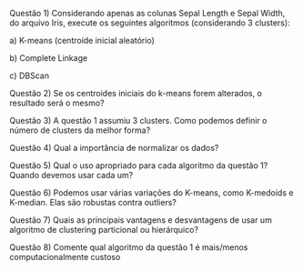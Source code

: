 Questão 1) Considerando apenas as colunas Sepal Length e Sepal Width, do arquivo Iris, execute os seguintes algoritmos (considerando 3 clusters):

a) K-means (centroíde inicial aleatório)

b) Complete Linkage

c) DBScan

Questão 2) Se os centroides iniciais do k-means forem alterados, o resultado será o mesmo?

Questão 3) A questão 1 assumiu 3 clusters. Como podemos definir o número de clusters da melhor forma?

Questão 4) Qual a importância de normalizar os dados?

Questão 5) Qual o uso apropriado para cada algoritmo da questão 1? Quando devemos usar cada um?

Questão 6) Podemos usar várias variações do K-means, como K-medoids e K-median. Elas são robustas contra outliers?

Questão 7) Quais as principais vantagens e desvantagens de usar um algoritmo de clustering particional ou hierárquico?

Questão 8) Comente qual algoritmo da questão 1 é mais/menos computacionalmente custoso
